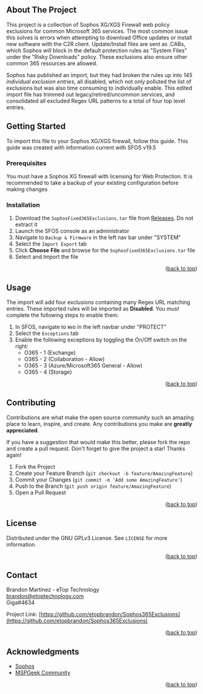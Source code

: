 <a name="readme-top"></a>
<!-- ABOUT THE PROJECT -->
## About The Project

This project is a collection of Sophos XG/XGS Firewall web policy exclusions for common Microsoft 365 services. The most common issue this solves is errors when attempting to download Office updates or install new software with the C2R client. Update/Install files are sent as .CABs, which Sophos will block in the default protection rules as "System Files" under the "Risky Downloads" policy. These exclusions also ensure other common 365 resources are allowed. 

Sophos has published an import, but they had broken the rules up into *145 individual exclusion entries*, all disabled, which not only polluted the list of exclusions but was also time consuming to individually enable. This edited import file has trimmed out legacy/retired/uncommon services, and consolidated all excluded Regex URL patterns to a total of four top level entries. 




<!-- GETTING STARTED -->
## Getting Started

To import this file to your Sophos XG/XGS firewall, follow this guide. This guide was created with information current with SFOS v19.5

### Prerequisites

You must have a Sophos XG firewall with licensing for Web Protection. It is recommended to take a backup of your existing configuration before making changes

### Installation

1. Download the `SophosFixed365Exclusions.tar` file from [Releases](https://github.com/etopbrandon/Sophos365Exclusions/releases/tag/Release). Do not extract it
2. Launch the SFOS console as an administrator
3. Navigate to `Backup & Firmware` in the left nav bar under "SYSTEM"
4. Select the `Import Export` tab
5. Click  **Choose** **File** and browse for the `SophosFixed365Exclusions.tar`  file
6. Select and Import the file

<p align="right">(<a href="#readme-top">back to top</a>)</p>



<!-- USAGE EXAMPLES -->
## Usage

The import will add four exclusions containing many Regex URL matching entries. These imported rules will be imported as **Disabled**. You *must* complete the following steps to enable them:

1. In SFOS, navigate to `Web` in the left navbar under "PROTECT"
2. Select the `Exceptions` tab
3. Enable the following exceptions by toggling the On/Off switch on the right:
	- O365 - 1 (Exchange)
	- O365 - 2 (Collaboration - Allow)
	- O365 - 3 (Azure/Microsoft365 General - Allow)
	- O365 - 4 (Storage)

<p align="right">(<a href="#readme-top">back to top</a>)</p>



<!-- CONTRIBUTING -->
## Contributing

Contributions are what make the open source community such an amazing place to learn, inspire, and create. Any contributions you make are **greatly appreciated**.

If you have a suggestion that would make this better, please fork the repo and create a pull request. 
Don't forget to give the project a star! Thanks again!

1. Fork the Project
2. Create your Feature Branch (`git checkout -b feature/AmazingFeature`)
3. Commit your Changes (`git commit -m 'Add some AmazingFeature'`)
4. Push to the Branch (`git push origin feature/AmazingFeature`)
5. Open a Pull Request

<p align="right">(<a href="#readme-top">back to top</a>)</p>



<!-- LICENSE -->
## License

Distributed under the GNU GPLv3 License. See `LICENSE` for more information.

<p align="right">(<a href="#readme-top">back to top</a>)</p>



<!-- CONTACT -->
## Contact

Brandon Martinez - eTop Technology  
brandon@etoptechnology.com  
Giga#4634

Project Link: [https://github.com/etopbrandon/Sophos365Exclusions](https://github.com/etopbrandon/Sophos365Exclusions)

<p align="right">(<a href="#readme-top">back to top</a>)</p>



<!-- ACKNOWLEDGMENTS -->
## Acknowledgments

* [Sophos](https://www.sophos.com/)
* [MSPGeek Community](https://discord.gg/mspgeek)

<p align="right">(<a href="#readme-top">back to top</a>)</p>

